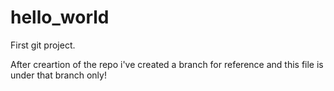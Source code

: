# hello_world
First git project.


After creartion of the repo i've created a branch for reference and this file is under that branch only!
